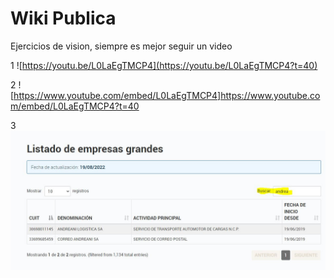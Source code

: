 # Wiki Publica
Ejercicios de vision, siempre es mejor seguir un video 

1
![https://youtu.be/L0LaEgTMCP4](https://youtu.be/L0LaEgTMCP4?t=40)

2
![https://www.youtube.com/embed/L0LaEgTMCP4]https://www.youtube.com/embed/L0LaEgTMCP4?t=40

3
![Imagen ejemplo de AFIP Regimen Grandes CLientes](/images/GrandesClientes.JPG "Ejemplo de Filtrado")
